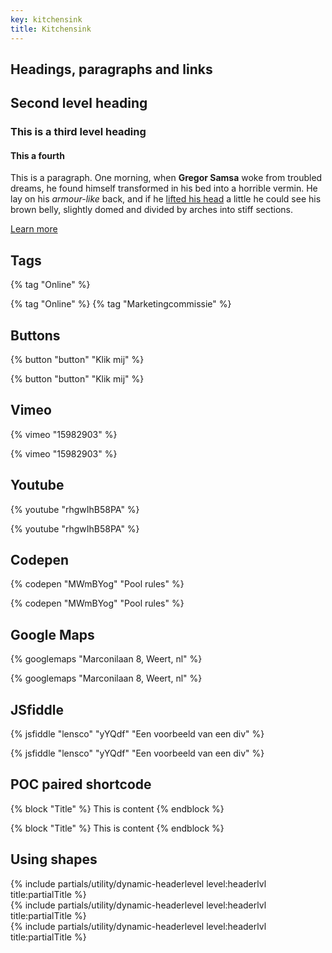 ```yaml
---
key: kitchensink
title: Kitchensink
---
```


## Headings, paragraphs and links

## Second level heading

### This is a third level heading

#### This a fourth

This is a paragraph. One morning, when **Gregor Samsa** woke from troubled dreams, he found himself transformed in his bed into a horrible vermin. He lay on his _armour-like_ back, and if he [lifted his head](#) a little he could see his brown belly, slightly domed and divided by arches into stiff sections.

[Learn more](https://fronteers.nl)

## Tags

\{\% tag "Online" \%\}

{% tag "Online" %}
{% tag "Marketingcommissie" %}

## Buttons

\{\% button "button" "Klik mij" \%\}

{% button "button" "Klik mij" %}


## Vimeo

\{\% vimeo "15982903" \%\}

{% vimeo "15982903" %}


## Youtube

\{\% youtube "rhgwIhB58PA" \%\}

{% youtube "rhgwIhB58PA" %}


## Codepen

\{\% codepen "MWmBYog" "Pool rules" \%\}

{% codepen "MWmBYog" "Pool rules" %}



## Google Maps

\{\% googlemaps "Marconilaan 8, Weert, nl" \%\}

{% googlemaps "Marconilaan 8, Weert, nl" %}


## JSfiddle

\{\% jsfiddle "lensco" "yYQdf" "Een voorbeeld van een div" \%\}

{% jsfiddle "lensco" "yYQdf" "Een voorbeeld van een div" %}


## POC paired shortcode

\{\% block "Title" \%\}
This is content
\{\% endblock \%\}

{% block "Title" %}
This is content
{% endblock %}

## Using shapes

<section class="inner-wrapper">
    <div class="greater-than-bg">
        {% include partials/utility/dynamic-headerlevel level:headerlvl title:partialTitle %}
    </div>
    <div class="curly-braces-bg">
        {% include partials/utility/dynamic-headerlevel level:headerlvl title:partialTitle %}
    </div>
    <div class="parentheses-bg">
        {% include partials/utility/dynamic-headerlevel level:headerlvl title:partialTitle %}
    </div>
</section>
